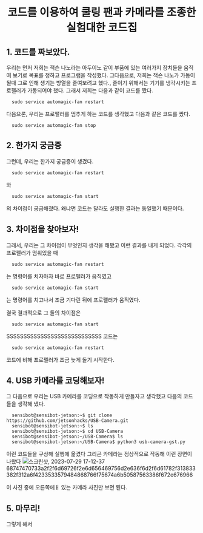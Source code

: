 # <center> 코드를 이용하여 쿨링 팬과 카메라를 조종한 실험대한 코드집 </center>

## 1. 코드를 짜보았다.
우리는 먼저 저희는 잭슨 나노라는 아두이노 같이 부품에 있는 여러가지 장치들을 움직여 보기로 목표를 정하고 프로그램을 작성했다.
그다음으로, 저희는 잭슨 나노가 가동이 될때 그로 인해 생기는 방열을 줄여보려고 했다., 줄이기 위해서는 기기를 냉각시키는 프로펠러가 가동되어야 했다. 그래서 저희는 다음과 같이 코드를 짰다.

      sudo service automagic-fan restart

다음으론, 우리는 프로팰러를 멈추게 하는 코드를 생각했고 다음과 같은 코드를 짰다.

      sudo service automagic-fan stop


## 2. 한가지 궁금증
그런데, 우리는 한가지 궁금증이 생겼다.

      sudo service automagic-fan restart

와

      sudo service automagic-fan start

의 차이점이 궁금해졌다.
왜냐면 코드는 달라도 실행한 결과는 동일했기 때문이다.

## 3. 차이점을 찾아보자!
그래서, 우리는 그 차이점이 무엇인지 생각을 해봤고 이런 결과를 내게 되었다.
각각의 프로펠러가 멈춰있을 때

      sudo service automagic-fan restart

는 명령어를 치자마자 바로 프로펠러가 움직였고

      sudo service automagic-fan start

는 명령어를 치고나서 조금 기다린 뒤에 프로펠러가 움직였다.

결국 결과적으로 그 둘의 차이점은

      sudo service automagic-fan start
SSSSSSSSSSSSSSSSSSSSSSSSSSSS
코드는

      sudo service automagic-fan restart

코드에 비해 프로펠러가 조금 늦게 돌기 시작한다.

## 4. USB 카메라를 코딩해보자!
그 다음으로 우리는 USB 카메라를 코딩으로 작동하게 만들자고 생각했고 다음의 코드들을 생각해 냈다.

      sensibot@sensibot-jetson:~$ git clone https://github.com/jetsonhacks/USB-Camera.git
      sensibot@sensibot-jetson:~$ ls
      sensibot@sensibot-jetson:~$ cd USB-Camera
      sensibot@sensibot-jetson:~/USB-Camera$ ls
      sensibot@sensibot-jetson:~/USB-Camera$ python3 usb-camera-gst.py

이런 코드들을 구상해 실행에 옮겼다 그리곤 카메라는 정상적으로 작동해 이런 장면이 나왔다
      ![스크린샷, 2023-07-29 17-12-37](https://github.com/asherisaac1/CMA1/assets/140859146/2793f2cc-d7d8-4968-8afd-7dd546dc6cbf)
68747470733a2f2f6d69726f2e6d656469756d2e636f6d2f6d61782f313833382f312a6f4233533579484868766f75674a6b50587563386f672e676966

이 사진 중에 오른쪽에ㅐ 있는 카메라 사진만 보면 된다.

## 5. 마무리!
그렇게 해서 
